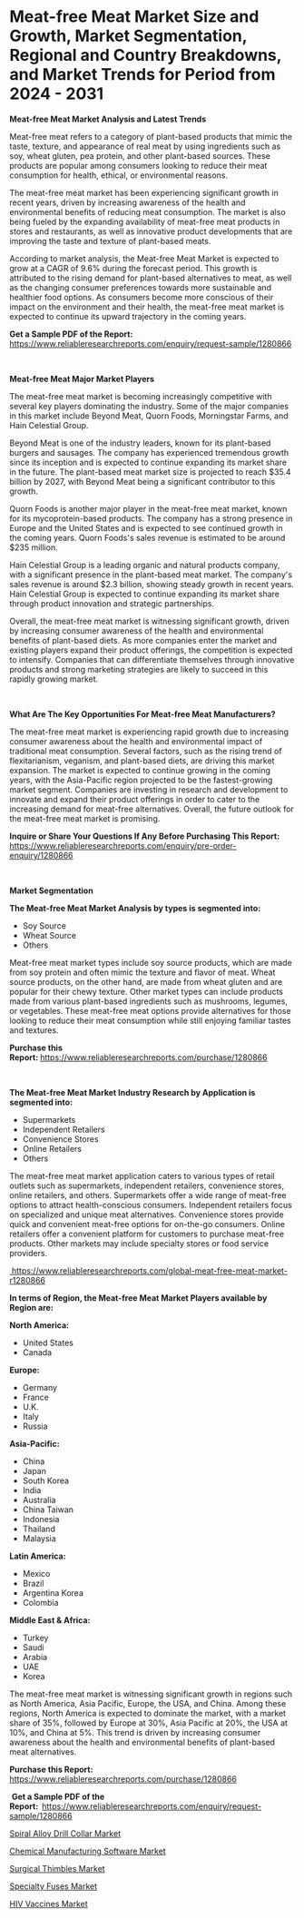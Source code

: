 <p><h1>Meat-free Meat Market Size and Growth, Market Segmentation, Regional and Country Breakdowns, and Market Trends for Period from 2024 -  2031</h1></p><p><strong>Meat-free Meat Market Analysis and Latest Trends</strong></p>
<p><p>Meat-free meat refers to a category of plant-based products that mimic the taste, texture, and appearance of real meat by using ingredients such as soy, wheat gluten, pea protein, and other plant-based sources. These products are popular among consumers looking to reduce their meat consumption for health, ethical, or environmental reasons.</p><p>The meat-free meat market has been experiencing significant growth in recent years, driven by increasing awareness of the health and environmental benefits of reducing meat consumption. The market is also being fueled by the expanding availability of meat-free meat products in stores and restaurants, as well as innovative product developments that are improving the taste and texture of plant-based meats.</p><p>According to market analysis, the Meat-free Meat Market is expected to grow at a CAGR of 9.6% during the forecast period. This growth is attributed to the rising demand for plant-based alternatives to meat, as well as the changing consumer preferences towards more sustainable and healthier food options. As consumers become more conscious of their impact on the environment and their health, the meat-free meat market is expected to continue its upward trajectory in the coming years.</p></p>
<p><strong>Get a Sample PDF of the Report:&nbsp;</strong> <a href="https://www.reliableresearchreports.com/enquiry/request-sample/1280866">https://www.reliableresearchreports.com/enquiry/request-sample/1280866</a></p>
<p>&nbsp;</p>
<p><strong>Meat-free Meat Major Market Players</strong></p>
<p><p>The meat-free meat market is becoming increasingly competitive with several key players dominating the industry. Some of the major companies in this market include Beyond Meat, Quorn Foods, Morningstar Farms, and Hain Celestial Group. </p><p>Beyond Meat is one of the industry leaders, known for its plant-based burgers and sausages. The company has experienced tremendous growth since its inception and is expected to continue expanding its market share in the future. The plant-based meat market size is projected to reach $35.4 billion by 2027, with Beyond Meat being a significant contributor to this growth.</p><p>Quorn Foods is another major player in the meat-free meat market, known for its mycoprotein-based products. The company has a strong presence in Europe and the United States and is expected to see continued growth in the coming years. Quorn Foods's sales revenue is estimated to be around $235 million.</p><p>Hain Celestial Group is a leading organic and natural products company, with a significant presence in the plant-based meat market. The company's sales revenue is around $2.3 billion, showing steady growth in recent years. Hain Celestial Group is expected to continue expanding its market share through product innovation and strategic partnerships.</p><p>Overall, the meat-free meat market is witnessing significant growth, driven by increasing consumer awareness of the health and environmental benefits of plant-based diets. As more companies enter the market and existing players expand their product offerings, the competition is expected to intensify. Companies that can differentiate themselves through innovative products and strong marketing strategies are likely to succeed in this rapidly growing market.</p></p>
<p>&nbsp;</p>
<p><strong>What Are The Key Opportunities For Meat-free Meat Manufacturers?</strong></p>
<p><p>The meat-free meat market is experiencing rapid growth due to increasing consumer awareness about the health and environmental impact of traditional meat consumption. Several factors, such as the rising trend of flexitarianism, veganism, and plant-based diets, are driving this market expansion. The market is expected to continue growing in the coming years, with the Asia-Pacific region projected to be the fastest-growing market segment. Companies are investing in research and development to innovate and expand their product offerings in order to cater to the increasing demand for meat-free alternatives. Overall, the future outlook for the meat-free meat market is promising.</p></p>
<p><strong>Inquire or Share Your Questions If Any Before Purchasing This Report:</strong> <a href="https://www.reliableresearchreports.com/enquiry/pre-order-enquiry/1280866">https://www.reliableresearchreports.com/enquiry/pre-order-enquiry/1280866</a></p>
<p>&nbsp;</p>
<p><strong>Market Segmentation</strong></p>
<p><strong>The Meat-free Meat Market Analysis by types is segmented into:</strong></p>
<p><ul><li>Soy Source</li><li>Wheat Source</li><li>Others</li></ul></p>
<p><p>Meat-free meat market types include soy source products, which are made from soy protein and often mimic the texture and flavor of meat. Wheat source products, on the other hand, are made from wheat gluten and are popular for their chewy texture. Other market types can include products made from various plant-based ingredients such as mushrooms, legumes, or vegetables. These meat-free meat options provide alternatives for those looking to reduce their meat consumption while still enjoying familiar tastes and textures.</p></p>
<p><strong>Purchase this Report:&nbsp;</strong><a href="https://www.reliableresearchreports.com/purchase/1280866">https://www.reliableresearchreports.com/purchase/1280866</a></p>
<p>&nbsp;</p>
<p><strong>The Meat-free Meat Market Industry Research by Application is segmented into:</strong></p>
<p><ul><li>Supermarkets</li><li>Independent Retailers</li><li>Convenience Stores</li><li>Online Retailers</li><li>Others</li></ul></p>
<p><p>The meat-free meat market application caters to various types of retail outlets such as supermarkets, independent retailers, convenience stores, online retailers, and others. Supermarkets offer a wide range of meat-free options to attract health-conscious consumers. Independent retailers focus on specialized and unique meat alternatives. Convenience stores provide quick and convenient meat-free options for on-the-go consumers. Online retailers offer a convenient platform for customers to purchase meat-free products. Other markets may include specialty stores or food service providers.</p></p>
<p><a href="https://www.reliableresearchreports.com/global-meat-free-meat-market-r1280866">&nbsp;https://www.reliableresearchreports.com/global-meat-free-meat-market-r1280866</a></p>
<p><strong>In terms of Region, the Meat-free Meat Market Players available by Region are:</strong></p>
<p>
    <p> <strong> North America: </strong>
        <ul>
            <li>United States</li>
            <li>Canada</li>
        </ul>
        </p> 
    <p> <strong> Europe: </strong>
        <ul>
            <li>Germany</li>
            <li>France</li>
            <li>U.K.</li>
            <li>Italy</li>
            <li>Russia</li>
        </ul>
        </p> 
    <p> <strong> Asia-Pacific: </strong>
        <ul>
            <li>China</li>
            <li>Japan</li>
            <li>South Korea</li>
            <li>India</li>
            <li>Australia</li>
            <li>China Taiwan</li>
            <li>Indonesia</li>
            <li>Thailand</li>
            <li>Malaysia</li>
        </ul>
        </p> 
    <p> <strong> Latin America: </strong>
        <ul>
            <li>Mexico</li>
            <li>Brazil</li>
            <li>Argentina Korea</li>
            <li>Colombia</li>
        </ul>
        </p> 
    <p> <strong> Middle East & Africa: </strong>
        <ul>
            <li>Turkey</li>
            <li>Saudi</li>
            <li>Arabia</li>
            <li>UAE</li>
            <li>Korea</li>
        </ul>
    </p>
    </p>
<p><p>The meat-free meat market is witnessing significant growth in regions such as North America, Asia Pacific, Europe, the USA, and China. Among these regions, North America is expected to dominate the market, with a market share of 35%, followed by Europe at 30%, Asia Pacific at 20%, the USA at 10%, and China at 5%. This trend is driven by increasing consumer awareness about the health and environmental benefits of plant-based meat alternatives.</p></p>
<p><strong>Purchase this Report: </strong><a href="https://www.reliableresearchreports.com/purchase/1280866">https://www.reliableresearchreports.com/purchase/1280866</a></p>
<p>&nbsp;<strong>Get a Sample PDF of the Report:&nbsp;&nbsp;</strong><a href="https://www.reliableresearchreports.com/enquiry/request-sample/1280866">https://www.reliableresearchreports.com/enquiry/request-sample/1280866</a></p>
<p><strong></strong></p>
<p><p><a href="https://github.com/Bryanturray6576/Market-Research-Report-List-1/blob/main/spiral-alloy-drill-collar-market.md">Spiral Alloy Drill Collar Market</a></p><p><a href="https://www.linkedin.com/pulse/chemical-manufacturing-software-market-report-product-type-cloudon-tdblc">Chemical Manufacturing Software Market</a></p><p><a href="https://www.linkedin.com/pulse/deep-dive-surgical-thimbles-market-itstrends-segmentation-uhmyc">Surgical Thimbles Market</a></p><p><a href="https://medium.com/@akshatreportprime/specialty-fuses-market-share-size-trends-industry-analysis-report-by-application-application-b0aed0eb3213">Specialty Fuses Market</a></p><p><a href="https://issuu.com/reportprime-2/docs/hiv-vaccines-market-size-2030.pptx">HIV Vaccines Market</a></p></p>
